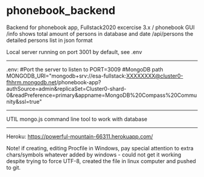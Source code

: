 # phonebook_backend
Backend for phonebook app, Fullstack2020 excercise 3.x
/               phonebook GUI
/info           shows total amount of persons in database and date
/api/persons    the detailed persons list in json format

Local server running on port 3001 by default, see .env

-------------------------------------------------------------------------------------

.env:
#Port the server to listen to
PORT=3009
#MongoDB path 
MONGODB_URI="mongodb+srv://esa-fullstack:XXXXXXXX@cluster0-fhhrm.mongodb.net/phonebook-app?authSource=admin&replicaSet=Cluster0-shard-0&readPreference=primary&appname=MongoDB%20Compass%20Community&ssl=true"

-------------------------------------------------------------------------------------
UTIL mongo.js
command line tool to work with database

-------------------------------------------------------------------------------------

Heroku:
https://powerful-mountain-66311.herokuapp.com/


Note! if creating, editing Procfile in Windows, pay special attention to extra chars/symbols whatever added by windows - could not get it working despite trying to force UTF-8, created the file in linux computer and pushed to git. 

